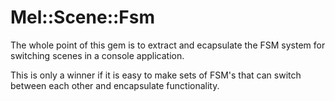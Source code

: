 # Mel::Scene::Fsm

The whole point of this gem is to extract and ecapsulate the FSM system for switching scenes in a console application.

This is only a winner if it is easy to make sets of FSM's that can switch between each other and encapsulate functionality.


